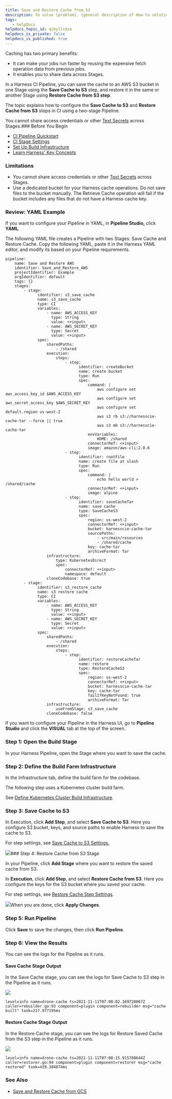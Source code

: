```yaml
---
title: Save and Restore Cache from S3
description: To solve [problem], [general description of How-to solution]. In this topic&#58; Before You Begin. Visual Summary. Step 1&#58; Title. Step 2&#58; Title. Next Steps. Before You Begin. Your target environment must…
tags: 
   - helpDocs
helpdocs_topic_id: qibyllcmza
helpdocs_is_private: false
helpdocs_is_published: true
---
```


Caching has two primary benefits:

* It can make your jobs run faster by reusing the expensive fetch operation data from previous jobs.
* It enables you to share data across Stages.

In a Harness CI Pipeline, you can save the cache to an AWS S3 bucket in one Stage using the **Save Cache to S3** step, and restore it in the same or another Stage using **Restore Cache from S3 step**. 

The topic explains how to configure the **Save Cache to S3** and **Restore Cache from S3** steps in CI using a two-stage Pipeline.

You cannot share access credentials or other [Text Secrets](https://ngdocs.harness.io/article/osfw70e59c-add-use-text-secrets) across Stages.### Before You Begin

* [CI Pipeline Quickstart](https://newdocs.helpdocs.io/article/x0d77ktjw8-ci-pipeline-quickstart)
* [CI Stage Settings](https://newdocs.helpdocs.io/article/yn4x8vzw3q-ci-stage-settings)
* [Set Up Build Infrastructure](https://newdocs.helpdocs.io/category/rg8mrhqm95-set-up-build-infrastructure)
* [Learn Harness' Key Concepts](https://newdocs.helpdocs.io/article/hv2758ro4e-learn-harness-key-concepts)

### Limitations

* You cannot share access credentials or other [Text Secrets](https://ngdocs.harness.io/article/osfw70e59c-add-use-text-secrets) across Stages.
* Use a dedicated bucket for your Harness cache operations. Do not save files to the bucket manually. The Retrieve Cache operation will fail if the bucket includes any files that do not have a Harness cache key.

### Review: YAML Example

If you want to configure your Pipeline in YAML, in **Pipeline Studio,** click **YAML**. 

The following YAML file creates a Pipeline with two Stages: Save Cache and Restore Cache. Copy the following YAML, paste it in the Harness YAML editor, and modify its based on your Pipeline requirements.


```
pipeline:  
    name: Save and Restore AWS  
    identifier: Save_and_Restore_AWS  
    projectIdentifier: Example  
    orgIdentifier: default  
    tags: {}  
    stages:  
        - stage:  
              identifier: s3_save_cache  
              name: s3_save_cache  
              type: CI  
              variables:  
                  - name: AWS_ACCESS_KEY  
                    type: String  
                    value: <+input>  
                  - name: AWS_SECRET_KEY  
                    type: Secret  
                    value: <+input>  
              spec:  
                  sharedPaths:  
                      - /shared  
                  execution:  
                      steps:  
                          - step:  
                                identifier: createBucket  
                                name: create bucket  
                                type: Run  
                                spec:  
                                    command: |  
                                        aws configure set aws_access_key_id $AWS_ACCESS_KEY  
                                        aws configure set aws_secret_access_key $AWS_SECRET_KEY  
                                        aws configure set default.region us-west-2  
                                        aws s3 rb s3://harnesscie-cache-tar --force || true  
                                        aws s3 mb s3://harnesscie-cache-tar  
                                    envVariables:  
                                        HOME: /shared  
                                    connectorRef: <+input>  
                                    image: amazon/aws-cli:2.0.6  
                          - step:  
                                identifier: rootFile  
                                name: create file at slash  
                                type: Run  
                                spec:  
                                    command: |  
                                        echo hello world > /shared/cache  
                                    connectorRef: <+input>  
                                    image: alpine  
                          - step:  
                                identifier: saveCacheTar  
                                name: save cache  
                                type: SaveCacheS3  
                                spec:  
                                    region: us-west-2  
                                    connectorRef: <+input>  
                                    bucket: harnesscie-cache-tar  
                                    sourcePaths:  
                                        - src/main/resources  
                                        - /shared/cache  
                                    key: cache-tar  
                                    archiveFormat: Tar  
                  infrastructure:  
                      type: KubernetesDirect  
                      spec:  
                          connectorRef: <+input>  
                          namespace: default  
                  cloneCodebase: true  
        - stage:  
              identifier: s3_restore_cache  
              name: s3 restore cache  
              type: CI  
              variables:  
                  - name: AWS_ACCESS_KEY  
                    type: String  
                    value: <+input>  
                  - name: AWS_SECRET_KEY  
                    type: Secret  
                    value: <+input>  
              spec:  
                  sharedPaths:  
                      - /shared  
                  execution:  
                      steps:  
                          - step:  
                                identifier: restoreCacheTar  
                                name: restore  
                                type: RestoreCacheS3  
                                spec:  
                                    region: us-west-2  
                                    connectorRef: <+input>  
                                    bucket: harnesscie-cache-tar  
                                    key: cache-tar  
                                    failIfKeyNotFound: true  
                                    archiveFormat: Tar  
                  infrastructure:  
                      useFromStage: s3_save_cache  
                  cloneCodebase: false
```
If you want to configure your Pipeline in the Harness UI, go to **Pipeline Studio** and click the **VISUAL** tab at the top of the screen.

### Step 1: Open the Build Stage

In your Harness Pipeline, open the Stage where you want to save the cache.

### Step 2: Define the Build Farm Infrastructure

In the Infrastructure tab, define the build farm for the codebase.

The following step uses a Kubernetes cluster build farm.

See [Define Kubernetes Cluster Build Infrastructure](https://ngdocs.harness.io/article/x7aedul8qs-kubernetes-cluster-build-infrastructure-setup).

### Step 3: Save Cache to S3

In Execution, click **Add Step**, and select **Save Cache to S3**. Here you configure S3 bucket, keys, and source paths to enable Harness to save the cache to S3.

For step settings, see [Save Cache to S3 Settings.](https://ngdocs.harness.io/article/qtvjvrp9sn-save-cache-to-s-3-step-settings)

![](https://files.helpdocs.io/i5nl071jo5/articles/qibyllcmza/1625206915954/rb-8-xz-xoq-t-9-p-7-ph-9-fnls-w-4-g-pms-urw-v-5-j-ura-ar-ip-t-h-3-f-7-yn-lyoz-yhve-6-o-z-9-sefk-f-2-kul-pen-rki-fmo-hq-8-yj-c-2-le-i-4-yy-a-0-ra-25-hb-qoi-uruc-tyr-domj-gl-moiec-vi-jzpk-y-542-imk-u)### Step 4: Restore Cache from S3 Stage

In your Pipeline, click **Add Stage** where you want to restore the saved cache from S3. 

In **Execution**, click **Add Step**, and select **Restore Cache from S3**. Here you configure the keys for the S3 bucket where you saved your cache.

For step settings, see [Restore Cache Step Settings](/article/zlpx6lli6d-restore-cache-from-s-3-step-settings).

![](https://files.helpdocs.io/i5nl071jo5/articles/qibyllcmza/1636688998165/z-z-463-f-n-851-z-qgiskzdy-eof-xmd-cg-ebx-ny-r-ltcom-nh-1-ymgbs-xu-nfhpd-48-hvb-yj-6-nu-pe-uj-0-iav-g-2-efhx-sxi-ol-pmg-gwzx-ggw-0-m-6-r-29-g-bj-la-ql-ebq-4-w-5-lq-4-obf-6-w-1-tli-q-06-u-dnhhbzw)When you are done, click **Apply Changes**.

### Step 5: Run Pipeline

Click **Save** to save the changes, then click **Run Pipeline**. 

### Step 6: View the Results

You can see the logs for the Pipeline as it runs.

#### Save Cache Stage Output

In the Save Cache stage, you can see the logs for Save Cache to S3 step in the Pipeline as it runs.

![](https://files.helpdocs.io/i5nl071jo5/articles/qibyllcmza/1636688942744/5-q-su-6-x-4-lor-32-aq-vhehh-7-hv-fl-q-0-ib-wmj-x-7-wt-6-hid-9-b-rpf-sjaqi-8-z-5-o-rw-o-af-2-d-byln-o-3-t-dfcsa-e-34-rn-xw-jggn-i-e-ci-8-g-8-n-bs-htvk-vgpvnt-go-epn-wf-d-9-zoqa-jlqul-o-0-ys-54)
```
level=info name=drone-cache ts=2021-11-11T07:08:02.169728067Z caller=rebuilder.go:93 component=plugin component=rebuilder msg="cache built" took=217.977195ms
```
#### Restore Cache Stage Output

In the Restore Cache stage, you can see the logs for Restore Saved Cache from the S3 step in the Pipeline as it runs.

![](https://files.helpdocs.io/i5nl071jo5/articles/qibyllcmza/1636688932988/r-pelu-1-vp-uyknq-citu-4-m-ox-0-w-orpby-1-n-ra-eo-aiwp-ev-hh-fiyvz-dyzjjba-1-j-uc-h-9-qhop-sheyuhvsvn-swf-ilqtt-yn-v-22-kw-k-9-qa-3-o-gvew-5-ffg-3-n-9-jmfi-1-jjrzg-7-fy-xyk-ddkas-aqw-ry)
```
level=info name=drone-cache ts=2021-11-11T07:08:15.915788644Z caller=restorer.go:94 component=plugin component=restorer msg="cache restored" took=439.384074ms
```
### See Also

* [Save and Restore Cache from GCS](/article/v0agy0hlyj-save-cache-in-gcs)

